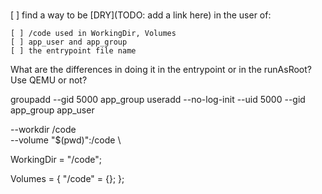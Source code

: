 #


[ ] find a way to be [DRY](TODO: add a link here) in the user of:

    [ ] /code used in WorkingDir, Volumes
    [ ] app_user and app_group 
    [ ] the entrypoint file name
    

What are the differences in doing it in the entrypoint or in the runAsRoot? 
Use QEMU or not? 

groupadd --gid 5000 app_group
useradd --no-log-init --uid 5000 --gid app_group app_user


--workdir /code \
--volume "$(pwd)":/code \

WorkingDir = "/code";

Volumes = {
  "/code" = {};
};
